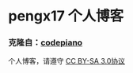 # pengx17 个人博客

### 克隆自：[codepiano](https://codepiano.github.io)

个人博客，请遵守 [CC BY-SA 3.0协议](http://creativecommons.org/licenses/by-sa/3.0/deed.zh)
